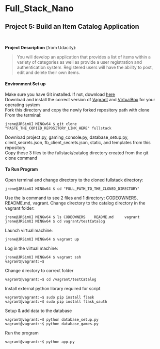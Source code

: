 # Full_Stack_Nano

<h2>Project 5: Build an Item Catalog Application</h2>
</br>
<p><strong>Project Description</strong> (from Udacity):</p>
<blockquote>
<p>You will develop an application that provides a list of items within a variety of categories as well as provide a user registration and authentication system. Registered users will have the ability to post, edit and delete their own items.</p>
</blockquote>
<h4>Environment Set up</h4>
<p>Make sure you have Git installed. If not, download <a href="https://git-scm.com/downloads" rel="nofollow">here</a> <br>
Download and install the correct version of <a href="https://www.vagrantup.com/downloads.html" rel="nofollow">Vagrant</a> and <a href="https://www.virtualbox.org/wiki/Downloads" rel="nofollow">VirtualBox</a> for your operating system <br>
Fork this directory and copy the newly forked repository path with clone <br>
From the terminal:</p>
<pre><code>jrene@JRSimUI MINGw64 $ git clone "PASTE_THE_COPIED_REPOSITORY_LINK_HERE" fullstack
</code></pre>
<p>Download project.py, gaming_console.py, database_setup.py, client_secrets.json, fb_client_secrets.json, static, and templates from this repository <br>
Copy these 3 files to the fullstack/catalog directory created from the git clone command</p>
<h4> To Run Program</h4>
<p>Open terminal and change directory to the cloned fullstack directory:</p>
<pre><code>jrene@JRSimUI MINGw64 $ cd "FULL_PATH_TO_THE_CLONED_DIRECTORY"
</code></pre>
<p>Use the ls command to see 2 files and 1 directory: CODEOWNERS, README.md, vagrant. Change directory to the catalog directory in the vagrant folder:</p>
<pre><code>jrene@JRSimUI MINGw64 $ ls CODEOWNERS    README.md     vagrant
jrene@JRSimUI MINGw64 $ cd vagrant/testCatalog
</code></pre>
<p>Launch virtual machine:</p>
<pre><code>jrene@JRSimUI MINGw64 $ vagrant up
</code></pre>
<p>Log in the virtual machine:</p>
<pre><code>jrene@JRSimUI MINGw64 $ vagrant ssh
vagrant@vagrant:~$
</code></pre>
<p>Change directory to correct folder</p>
<pre><code>vagrant@vagrant:~$ cd /vagrant/testCatalog
</code></pre>
<p>Install external python library required for script</p>
<pre><code>vagrant@vagrant:~$ sudo pip install flask
vagrant@vagrant:~$ sudo pip install flask_oauth
</code></pre>
<p>Setup &amp; add data to the database</p>
<pre><code>vagrant@vagrant:~$ python database_setup.py
vagrant@vagrant:~$ python database_games.py
</code></pre>
<p>Run the program</p>
<pre><code>vagrant@vagrant:~$ python app.py
</code></pre>
